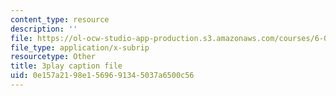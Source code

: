 ```yaml
---
content_type: resource
description: ''
file: https://ol-ocw-studio-app-production.s3.amazonaws.com/courses/6-004-computation-structures-spring-2017/0e157a2198e1569691345037a6500c56_RiD2xxcrsxg.vtt
file_type: application/x-subrip
resourcetype: Other
title: 3play caption file
uid: 0e157a21-98e1-5696-9134-5037a6500c56
---
```

